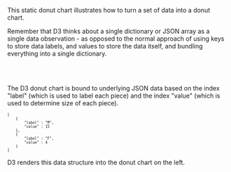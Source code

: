 This static donut chart illustrates how to turn
a set of data into a donut chart.

Remember that D3 thinks about a single dictionary or JSON array
as a single data observation - as opposed to the normal approach
of using keys to store data labels, and values to store the data itself,
and bundling everything into a single dictionary.

<br/>
<br/>

The D3 donut chart is bound to underlying JSON data based on 
the index "label" (which is used to label each piece) 
and the index "value" (which is used to determine size of each piece).

<pre style="font-size: 8px;">
[
    {
        "label" : "M",
        "value" : 15
    },
    {
        "label" : "F",
        "value" : 4
    }
]
</pre>

D3 renders this data structure into the donut chart on the left.  

